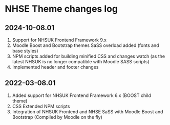 # NHSE Theme changes log

## 2024-10-08.01

1. Support for NHSUK Frontend Framework 9.x
2. Moodle Boost and Bootstrap themes SaSS overload added (fonts and base styles)
3. NPM scripts added for building minified CSS and changes watch (as the latest NHSUK is no longer compatible with Moodle SASS scripts)
4. Implemented header and footer changes

## 2022-03-08.01

1. Added support for NHSUK Frontend Framework 6.x (BOOST child theme) 
2. CSS Extended NPM scripts
3. Integration of NHSUK Frontend and NHSE SaSS with Moodle Boost and Bootstrap (Compiled by Moodle on the fly)
